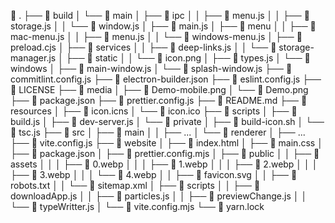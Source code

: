  .
├──  build
│  └──  main
│     ├──  ipc
│     │  ├──  menu.js
│     │  ├──  storage.js
│     │  └──  window.js
│     ├──  main.js
│     ├──  menu
│     │  ├──  mac-menu.js
│     │  ├──  menu.js
│     │  └──  windows-menu.js
│     ├──  preload.cjs
│     ├──  services
│     │  ├──  deep-links.js
│     │  └──  storage-manager.js
│     ├──  static
│     │  └──  icon.png
│     ├──  types.js
│     └──  windows
│        ├──  main-window.js
│        └──  splash-window.js
├──  commitlint.config.js
├──  electron-builder.json
├──  eslint.config.js
├──  LICENSE
├──  media
│  ├──  Demo-mobile.png
│  └──  Demo.png
├──  package.json
├──  prettier.config.js
├──  README.md
├──  resources
│  ├──  icon.icns
│  └──  icon.ico
├──  scripts
│  ├──  build.js
│  ├──  dev-server.js
│  └──  private
│     ├──  build-icon.sh
│     └──  tsc.js
├──  src
│  ├──  main
│  │  ├── ...
│  └──  renderer
│     ├── ...
├──  vite.config.js
├──  website
│  ├──  index.html
│  ├──  main.css
│  ├──  package.json
│  ├──  prettier.config.mjs
│  ├──  public
│  │  ├──  assets
│  │  │  ├──  0.webp
│  │  │  ├──  1.webp
│  │  │  ├──  2.webp
│  │  │  ├──  3.webp
│  │  │  └──  4.webp
│  │  ├── 󰕙 favicon.svg
│  │  ├── 󰚩 robots.txt
│  │  └── 󰗀 sitemap.xml
│  ├──  scripts
│  │  ├──  downloadApp.js
│  │  ├──  particles.js
│  │  ├──  previewChange.js
│  │  └──  typeWritter.js
│  └──  vite.config.mjs
└──  yarn.lock

